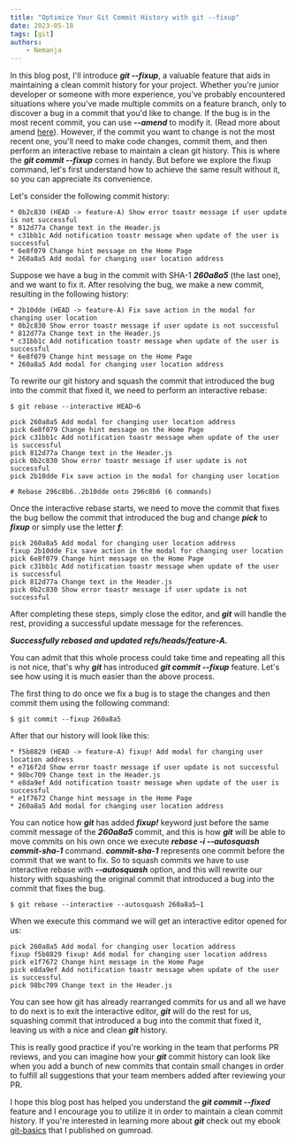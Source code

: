 ```yaml
---
title: "Optimize Your Git Commit History with git --fixup"
date: 2023-05-18
tags: [git]
authors:
    - Nemanja
---
```


In this blog post, I'll introduce ***git --fixup***, a valuable feature that aids in maintaining a clean commit history for your project.
Whether you're junior developer or someone with more experience, you've probably encountered situations where you've made multiple
commits on a feature branch, only to discover a bug in a commit that you'd like to change. If the bug is in the most recent commit,
you can use ***--amend*** to modify it. (Read more about amend [here](https://goodbyeplanet-blog.vercel.app/post/git-amend/)).
However, if the commit you want to change is not the most recent one, you'll need to make code changes, commit them, and then
perform an interactive rebase to maintain a clean git history. This is where the ***git commit --fixup*** comes in handy.
But before we explore the fixup command, let's first understand how to achieve the same result without it, so you can appreciate
its convenience.

Let's consider the following commit history:

```shell
* 0b2c830 (HEAD -> feature-A) Show error toastr message if user update is not successful
* 812d77a Change text in the Header.js
* c31bb1c Add notification toastr message when update of the user is successful
* 6e8f079 Change hint message on the Home Page
* 260a8a5 Add modal for changing user location address
```

Suppose we have a bug in the commit with SHA-1 ***260a8a5*** (the last one), and we want to fix it. After resolving the bug,
we make a new commit, resulting in the following history:

```shell
* 2b10dde (HEAD -> feature-A) Fix save action in the modal for changing user location
* 0b2c830 Show error toastr message if user update is not successful
* 812d77a Change text in the Header.js
* c31bb1c Add notification toastr message when update of the user is successful
* 6e8f079 Change hint message on the Home Page
* 260a8a5 Add modal for changing user location address
```

To rewrite our git history and squash the commit that introduced the bug into the commit that fixed it, we need to perform an
interactive rebase:

```shell
$ git rebase --interactive HEAD~6

pick 260a8a5 Add modal for changing user location address
pick 6e8f079 Change hint message on the Home Page
pick c31bb1c Add notification toastr message when update of the user is successful
pick 812d77a Change text in the Header.js
pick 0b2c830 Show error toastr message if user update is not successful
pick 2b10dde Fix save action in the modal for changing user location

# Rebase 296c8b6..2b10dde onto 296c8b6 (6 commands)
```

Once the interactive rebase starts, we need to move the commit that fixes the bug bellow the commit that introduced the bug and
change ***pick*** to ***fixup*** or simply use the letter ***f***:

```shell
pick 260a8a5 Add modal for changing user location address
fixup 2b10dde Fix save action in the modal for changing user location
pick 6e8f079 Change hint message on the Home Page
pick c31bb1c Add notification toastr message when update of the user is successful
pick 812d77a Change text in the Header.js
pick 0b2c830 Show error toastr message if user update is not successful
```

After completing these steps, simply close the editor, and ***git*** will handle the rest, providing a successful
update message for the references.

***Successfully rebased and updated refs/heads/feature-A.***

You can admit that this whole process could take time and repeating all this is not nice, that's why ***git*** has introduced
***git commit --fixup*** feature. Let's see how using it is much easier than the above process.

The first thing to do once we fix a bug is to stage the changes and then commit them using the following command:

```shell
$ git commit --fixup 260a8a5
```

After that our history will look like this:

```shell
* f5b8829 (HEAD -> feature-A) fixup! Add modal for changing user location address
* e716f2d Show error toastr message if user update is not successful
* 98bc709 Change text in the Header.js
* e8da9ef Add notification toastr message when update of the user is successful
* e1f7672 Change hint message in the Home Page
* 260a8a5 Add modal for changing user location address
```

You can notice how ***git*** has added ***fixup!*** keyword just before the same commit message of the ***260a8a5*** commit, and this
is how ***git*** will be able to move commits on his own once we execute ***rebase -i --autosquash commit-sha-1***
command. ***commit-sha-1*** represents one commit before the commit that we want to fix. So to squash commits we have to use interactive
rebase with ***--autosquash*** option, and this will rewrite our history with squashing the original commit that introduced a bug
into the commit that fixes the bug.

```shell
$ git rebase --interactive --autosquash 260a8a5~1
```

When we execute this command we will get an interactive editor opened for us:

```shell
pick 260a8a5 Add modal for changing user location address
fixup f5b8829 fixup! Add modal for changing user location address
pick e1f7672 Change hint message in the Home Page
pick e8da9ef Add notification toastr message when update of the user is successful
pick 98bc709 Change text in the Header.js
```

You can see how git has already rearranged commits for us and all we have to do next is to exit the interactive editor, ***git***
will do the rest for us, squashing commit that introduced a bug into the commit that fixed it, leaving us with a nice and
clean ***git*** history.

This is really good practice if you're working in the team that performs PR reviews, and you can imagine how your ***git*** commit
history can look like when you add a bunch of new commits that contain small changes in order to fulfill all suggestions that
your team members added after reviewing your PR.

I hope this blog post has helped you understand the ***git commit --fixed*** feature and I encourage you to utilize it
in order to maintain a clean commit history.
If you're interested in learning more about ***git*** check out my ebook [git-basics](https://nemanjas.gumroad.com/l/PwJfo) that I
published on gumroad.